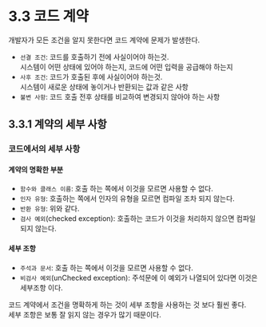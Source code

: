 # 3.3 코드 계약

개발자가 모든 조건을 알지 못한다면 코드 계약에 문제가 발생한다.
- `선결 조건`: 코드를 호출하기 전에 사실이어야 하는것.<br>
  시스템이 어떤 상태에 있어야 하는지, 코드에 어떤 입력을 공급해야 하는지
- `사후 조건`: 코드가 호출된 후에 사실이어야 하는것.<br>
  시스템이 새로운 상태에 놓이거나 반환되는 값과 같은 사항
- `불변 사항`: 코드 호출 전후 상태를 비교하여 변경되지 않아야 하는 사항

## 3.3.1 계약의 세부 사항

### 코드에서의 세부 사항

#### 계약의 명확한 부분
- `함수와 클래스 이름`: 호출 하는 쪽에서 이것을 모르면 사용할 수 없다.
- `인자 유형`: 호출하는 쪽에서 인자의 유형을 모르면 컴파일 조차 되지 않는다.
- `반환 유형`: 위와 같다.
- `검사 예외`(checked exception): 호출하는 코드가 이것을 처리하지 않으면 컴파일 되지 않는다.

#### 세부 조항
- `주석과 문서`: 호출 하는 쪽에서 이것을 모르면 사용할 수 없다.
- `비검사 예외`(unChecked exception): 주석문에 이 예외가 나열되어 있다면 이것은 세부조항 이다.

코드 계약에서 조건을 명확하게 하는 것이 세부 조항을 사용하는 것 보다 훨씬 좋다.<br>
세부 조항은 보통 잘 읽지 않는 경우가 많기 때문이다.

